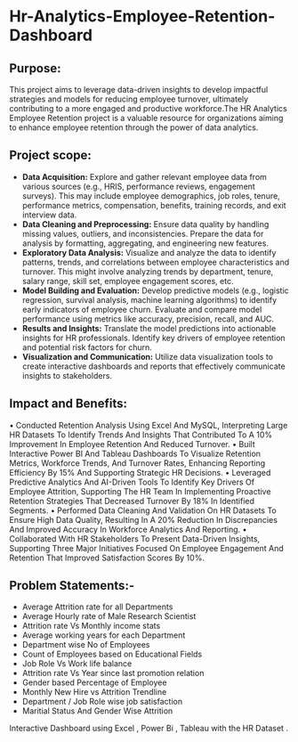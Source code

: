 # Hr-Analytics-Employee-Retention-Dashboard

## Purpose: 
This project aims to leverage data-driven insights to develop impactful strategies and models for reducing employee turnover, ultimately contributing to a more engaged and productive workforce.The HR Analytics Employee Retention project is a valuable resource for organizations aiming to enhance employee retention through the power of data analytics. 

## Project scope:

* **Data Acquisition:** Explore and gather relevant employee data from various sources (e.g., HRIS, performance reviews, engagement surveys). This may include employee demographics, job roles, tenure, performance metrics, compensation, benefits, training records, and exit interview data.
* **Data Cleaning and Preprocessing:** Ensure data quality by handling missing values, outliers, and inconsistencies. Prepare the data for analysis by formatting, aggregating, and engineering new features.
* **Exploratory Data Analysis:** Visualize and analyze the data to identify patterns, trends, and correlations between employee characteristics and turnover. This might involve analyzing trends by department, tenure, salary range, skill set, employee engagement scores, etc.
* **Model Building and Evaluation:** Develop predictive models (e.g., logistic regression, survival analysis, machine learning algorithms) to identify early indicators of employee churn. Evaluate and compare model performance using metrics like accuracy, precision, recall, and AUC.
* **Results and Insights:** Translate the model predictions into actionable insights for HR professionals. Identify key drivers of employee retention and potential risk factors for churn.
* **Visualization and Communication:** Utilize data visualization tools to create interactive dashboards and reports that effectively communicate insights to stakeholders.


## Impact and Benefits:

•	Conducted Retention Analysis Using Excel And MySQL, Interpreting Large HR Datasets To Identify Trends And Insights That Contributed To A 10% Improvement In Employee Retention And Reduced Turnover.
•	Built Interactive Power BI And Tableau Dashboards To Visualize Retention Metrics, Workforce Trends, And Turnover Rates, Enhancing Reporting Efficiency By 15% And Supporting Strategic HR Decisions.
•	Leveraged Predictive Analytics And AI-Driven Tools To Identify Key Drivers Of Employee Attrition, Supporting The HR Team In Implementing Proactive Retention Strategies That Decreased Turnover By 18% In Identified Segments.
•	Performed Data Cleaning And Validation On HR Datasets To Ensure High Data Quality, Resulting In A 20% Reduction In Discrepancies And Improved Accuracy In Workforce Analytics And Reporting.
•	Collaborated With HR Stakeholders To Present Data-Driven Insights, Supporting Three Major Initiatives Focused On Employee Engagement And Retention That Improved Satisfaction Scores By 10%.


## Problem Statements:-

- Average Attrition rate for all Departments 
- Average Hourly rate of Male Research Scientist
- Attrition rate Vs Monthly income stats
- Average working years for each Department
- Department wise No of Employees 
- Count of Employees based on Educational Fields
- Job Role Vs Work life balance
- Attrition rate Vs Year since last promotion relation
- Gender based Percentage of Employee
- Monthly New Hire vs Attrition Trendline
- Department / Job Role wise job satisfaction
- Maritial Status And Gender Wise Attrition

Interactive Dashboard using  Excel , Power Bi , Tableau with the HR Dataset .
